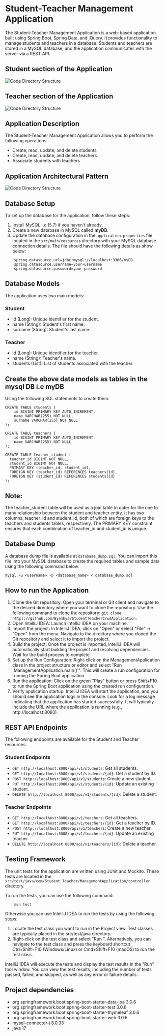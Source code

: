 # Student-Teacher Management Application

The Student-Teacher Management Application is a web-based application built using Spring Boot, Spring Data, and jQuery. It provides functionality to manage students and teachers in a database. Students and teachers are stored in a MySQL database, and the application communicates with the server via a REST API.
## Student section of the Application
![Code Directory Structure](project-images/student_section.png)

## Teacher section of the Application
![Code Directory Structure](project-images/teacher_section.png)

## Application Description

The Student-Teacher Management Application allows you to perform the following operations:

- Create, read, update, and delete students
- Create, read, update, and delete teachers
- Associate students with teachers

## Application Architectural Pattern
![Code Directory Structure](project-images/architectural_pattern.png)

## Database Setup

To set up the database for the application, follow these steps:

1. Install MySQL i.e (5.7) if you haven't already.
2. Create a new database in MySQL called **myDB**.
3. Update the database configuration in the `application.properties` file located in the `src/main/resources` directory with your MySQL database connection details. The file should have the following details as show below:
```
    spring.datasource.url=jdbc:mysql://localhost:3306/myDB
    spring.datasource.username=your-username
    spring.datasource.password=your-password
```
## Database Models

The application uses two main models:

### Student

- id (Long): Unique identifier for the student.
- name (String): Student's first name.
- surname (String): Student's last name.

### Teacher

- id (Long): Unique identifier for the teacher.
- name (String): Teacher's name.
- students (List<Student>): List of students associated with the teacher.

## Create the above data models as tables in the mysql DB i.e myDB
Using the following SQL statements to create them.
```
CREATE TABLE students (
    id BIGINT PRIMARY KEY AUTO_INCREMENT,
    name VARCHAR(255) NOT NULL,   
    surname VARCHAR(255) NOT NULL 
);

CREATE TABLE teachers (
    id BIGINT PRIMARY KEY AUTO_INCREMENT,
    name VARCHAR(255) NOT NULL 
);

CREATE TABLE teacher_student (
  teacher_id BIGINT NOT NULL,
  student_id BIGINT NOT NULL,
  PRIMARY KEY (teacher_id, student_id),
  FOREIGN KEY (teacher_id) REFERENCES teachers(id),
  FOREIGN KEY (student_id) REFERENCES students(id)
);
```

## Note:
The teacher_student table will be used as a join table to cater for the one to many relationship between the student and teacher entity. It has two columns: teacher_id and student_id, both of which are foreign keys to the teachers and students tables, respectively. The PRIMARY KEY constraint ensures that each combination of teacher_id and student_id is unique.

## Database Dump

A database dump file is available at `database_dump.sql`. You can import this file into your MySQL database to create the required tables and sample data using the following command below:
```
mysql -u <username> -p <database_name> < database_dump.sql

```

## How to run the Application
1. Clone the Git repository: Open your terminal or Git client and navigate to the desired directory where you want to clone the repository. Use the following command to clone the repository:
```git clone  https://github.com/Byenkya/StudentTeacherCrudApplication```.
2. Open IntelliJ IDEA: Launch IntelliJ IDEA on your machine.
3. Import the project: In IntelliJ IDEA, click on "Open" or select "File" -> "Open" from the menu. Navigate to the directory where you cloned the Git repository and select it to import the project.
4. Build the project: Once the project is imported, IntelliJ IDEA will automatically start building the project and resolving dependencies. Wait for the build process to complete.
5. Set up the Run Configuration: Right-click on the ManagementApplication class in the project structure or editor and select "Run 'ManagementApplication.main()'". This will create a run configuration for running the Spring Boot application.
6. Run the application: Click on the green "Play" button or press Shift+F10 to run the Spring Boot application using the created run configuration.
7. Verify application startup: IntelliJ IDEA will start the application, and you should see the application logs in the console. Look for a log message indicating that the application has started successfully. It will typically include the URL where the application is running (e.g., http://localhost:8080).


## REST API Endpoints

The following endpoints are available for the Student and Teacher resources:

### Student Endpoints

- `GET http://localhost:8000/api/v1/students`: Get all students.
- `GET http://localhost:8000/api/v1/students/{id}`: Get a student by ID.
- `POST http://localhost:8000/api/v1/students`: Create a new student.
- `PUT http://localhost:8000/api/v1/students/{id}`: Update an existing student.
- `DELETE http://localhost:8000/api/v1/students/{id}`: Delete a student.

### Teacher Endpoints

- `GET http://localhost:8000/api/v1/teachers`: Get all teachers.
- `GET http://localhost:8000/api/v1/teachers/{id}`: Get a teacher by ID.
- `POST http://localhost:8000/api/v1/teachers`: Create a new teacher.
- `PUT http://localhost:8000/api/v1/teachers/{id}`: Update an existing teacher.
- `DELETE http://localhost:8000/api/v1/teachers/{id}`: Delete a teacher.

## Testing Framework

The unit tests for the application are written using JUnit and Mockito. These tests are located in the `src/test/java/com/Student_Teacher/ManagementApplication/controller` directory.

To run the tests, you can use the following command:
```
    mvn test
```
Otherwise  you can use IntelliJ IDEA to run the tests by using the following steps:

1. Locate the test class you want to run in the Project view. Test classes are typically placed in  the src/test/java directory.
2. Right-click on the test class and select "Run <TestClassName>". Alternatively, you can navigate to the test class and press the keyboard shortcut Ctrl+Shift+F10 (Windows/Linux) or Cmd+Shift+F10 (macOS) to run the test class.

IntelliJ IDEA will execute the tests and display the test results in the "Run" tool window. You can view the test results, including the number of tests passed, failed, and skipped, as well as any error or failure details.

## Project dependencies
- org.springframework.boot:spring-boot-starter-data-jpa 3.0.6
- org.springframework.boot:spring-boot-starter-test 3.0.6
- org.springframework.boot:spring-boot-starter-thymeleaf 3.0.6
- org.springframework.boot:spring-boot-starter-web 3.0.6
- mysql-connector-j 8.0.33
- java 17
